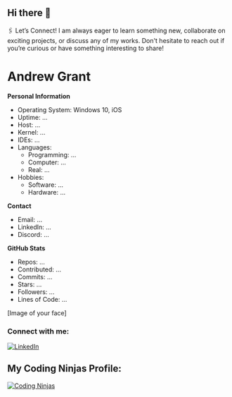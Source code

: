 ## Hi there 👋

<!--
**curiousona/curiousona** is a ✨ _special_ ✨ repository because its `README.md` (this file) appears on your GitHub profile.

Here are some ideas to get you started:

- 🔭 I’m currently working on ...
- 🌱 I’m currently learning ...
- 👯 I’m looking to collaborate on ...
- 🤔 I’m looking for help with ...
- 💬 Ask me about ...
- 📫 How to reach me: ...
- 😄 Pronouns: ...
- ⚡ Fun fact: ...

-->

🖇️ Let’s Connect!
I am always eager to learn something new, collaborate on exciting projects, or discuss any of my works. Don't hesitate to reach out if you’re curious or have something interesting to share!


# Andrew Grant

**Personal Information**

* Operating System: Windows 10, iOS
* Uptime: ...
* Host: ...
* Kernel: ...
* IDEs: ...
* Languages:
  * Programming: ...
  * Computer: ...
  * Real: ...
* Hobbies:
  * Software: ...
  * Hardware: ...

**Contact**

* Email: ...
* LinkedIn: ...
* Discord: ...

**GitHub Stats**

* Repos: ...
* Contributed: ...
* Commits: ...
* Stars: ...
* Followers: ...
* Lines of Code: ...

[Image of your face]


### Connect with me:
[![LinkedIn](https://img.shields.io/badge/-LinkedIn-blue?style=flat-square&logo=linkedin&logoColor=white)](https://www.linkedin.com/in/sonali45/)

## My Coding Ninjas Profile:
[![Coding Ninjas](https://img.shields.io/badge/Coding_Ninjas-Profile-blue?style=flat-square&logo=codingninjas&logoColor=white)](https://www.naukri.com/code360/profile/ilanos)

